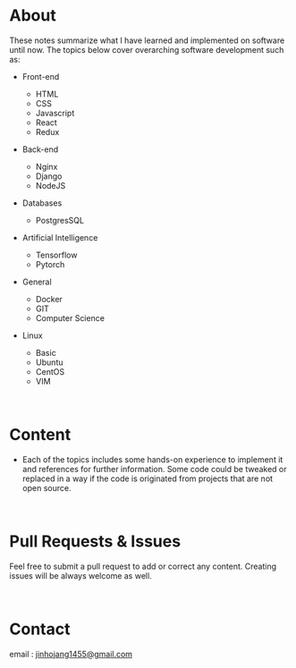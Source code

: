 # About

These notes summarize what I have learned and implemented on software until now. The topics below cover overarching software development such as:

- Front-end
  - HTML
  - CSS
  - Javascript
  - React
  - Redux

- Back-end
  - Nginx
  - Django
  - NodeJS
  
- Databases
  - PostgresSQL

- Artificial Intelligence
  - Tensorflow
  - Pytorch

- General
  - Docker
  - GIT
  - Computer Science

- Linux
  - Basic
  - Ubuntu
  - CentOS
  - VIM

<br />


# Content

- Each of the topics includes some hands-on experience to implement it and references for further information. Some code could be tweaked or replaced in a way if the code is originated from projects that are not open source.


<br />


# Pull Requests & Issues

Feel free to submit a pull request to add or correct any content. Creating issues will be always welcome as well.

<br />


# Contact

email : jinhojang1455@gmail.com
